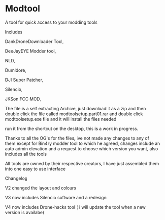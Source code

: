 # Modtool
A tool for quick access to your modding tools

Includes

DankDroneDownloader Tool,

DeeJayEYE Modder tool,

NLD,

Dumldore,

DJI Super Patcher,

Silencio,

JKSon FCC MOD,




The file is a self extracting Archive, just download it as a zip
and then double click the file called modtoolsetup.part01.rar
and double click modtoolsetup.exe file and it will install
the files needed

run it from the shortcut on the desktop, this is a work in 
progress.

Thanks to all the OG's for the files, ive not made any changes to any
of them except for Bin4ry modder tool to which he agreed, changes include 
an auto admin elevation and a request to choose which version you want, also
includes all the tools

All tools are owned by their respective creators, I have just assembled them 
into one easy to use interface

Changelog

V2 changed the layout and colours

V3 now includes Silencio software and a redesign

V4 now includes Drone-hacks tool ( i will update the tool when a new version is availabe)
